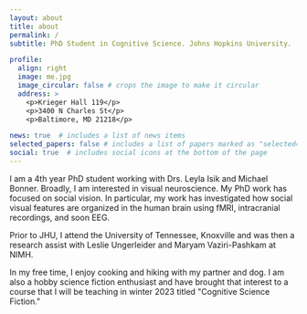 ```yaml
---
layout: about
title: about
permalink: /
subtitle: PhD Student in Cognitive Science. Johns Hopkins University.

profile:
  align: right
  image: me.jpg
  image_circular: false # crops the image to make it circular
  address: >
    <p>Krieger Hall 119</p>
    <p>3400 N Charles St</p>
    <p>Baltimore, MD 21218</p>

news: true  # includes a list of news items
selected_papers: false # includes a list of papers marked as "selected={true}"
social: true  # includes social icons at the bottom of the page
---
```


I am a 4th year PhD student working with Drs. Leyla Isik and Michael Bonner. Broadly, I am interested in visual neuroscience. My PhD work has focused on social vision. In particular, my work has investigated how social visual features are organized in the human brain using fMRI, intracranial recordings, and soon EEG.  

Prior to JHU, I attend the University of Tennessee, Knoxville and was then a research assist with Leslie Ungerleider and Maryam Vaziri-Pashkam at NIMH. 

In my free time, I enjoy cooking and hiking with my partner and dog. I am also a hobby science fiction enthusiast and have brought that interest to a course that I will be teaching in winter 2023 titled "Cognitive Science Fiction."
